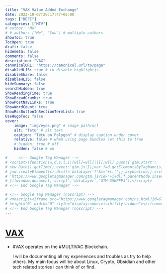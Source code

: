 ```yaml
---
title: "VAX Value Added Exchange"
date: 2022-10-07T20:17:47+08:00
tags: ["DEFI"]
categories: ["MTV"]
# author: "Me"
# # author: ["Me", "You"] # multiple authors
showToc: true
TocOpen: true
draft: false
hidemeta: false
comments: false
description: "VAX"
canonicalURL: "https://canonical.url/to/page"
disableHLJS: true # to disable highlightjs
disableShare: false
disableHLJS: false
hideSummary: false
searchHidden: true
ShowReadingTime: true
ShowBreadCrumbs: true
ShowPostNavLinks: true
ShowWordCount: true
ShowRssButtonInSectionTermList: true
UseHugoToc: false
cover:
    image: "img/eyes.png" # image path/url
    alt: "Tetu" # alt text
    caption: "Tetu on Polygon" # display caption under cover
    relative: false # when using page bundles set this to true
    # hidden: true # off
    hidden: false # on

#     <!-- Google Tag Manager -->
# <script>(function(w,d,s,l,i){w[l]=w[l]||[];w[l].push({'gtm.start':
# new Date().getTime(),event:'gtm.js'});var f=d.getElementsByTagName(s)[0],
# j=d.createElement(s),dl=l!='dataLayer'?'&l='+l:'';j.async=true;j.src=
# 'https://www.googletagmanager.com/gtm.js?id='+i+dl;f.parentNode.insertBefore(j,f);
# })(window,document,'script','dataLayer','GTM-55HPFPJ');</script>
# <!-- End Google Tag Manager -->

# <!-- Google Tag Manager (noscript) -->
# <noscript><iframe src="https://www.googletagmanager.com/ns.html?id=GTM-55HPFPJ"
# height="0" width="0" style="display:none;visibility:hidden"></iframe></noscript>
# <!-- End Google Tag Manager (noscript) -->
---
```

<!-- Google Tag Manager -->
<script>(function(w,d,s,l,i){w[l]=w[l]||[];w[l].push({'gtm.start':
new Date().getTime(),event:'gtm.js'});var f=d.getElementsByTagName(s)[0],
j=d.createElement(s),dl=l!='dataLayer'?'&l='+l:'';j.async=true;j.src=
'https://www.googletagmanager.com/gtm.js?id='+i+dl;f.parentNode.insertBefore(j,f);
})(window,document,'script','dataLayer','GTM-55HPFPJ');</script>
<!-- End Google Tag Manager -->
# [VAX](https://vax.mtv.guru/#/swap)
 - #VAX operates on the #MULTIVAC Blockchain.
   
   I will be documenting all my experiences and troubles as try to help others. My main focus will be about Linux, Crypto, Obsidian and other tech related stories i can think of or find.
<!-- Google Tag Manager (noscript) -->
<noscript><iframe src="https://www.googletagmanager.com/ns.html?id=GTM-55HPFPJ"
height="0" width="0" style="display:none;visibility:hidden"></iframe></noscript>
<!-- End Google Tag Manager (noscript) -->